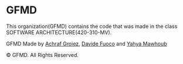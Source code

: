 # GFMD 

This organization(GFMD) contains the code that was made in the class SOFTWARE ARCHITECTURE(420-310-MV).

GFMD Made by [Achraf Groiez](https://github.com/AchrafGroiez), [Davide Fuoco](https://github.com/DF195) and [Yahya Mawhoub](https://github.com/yahyamaw311)

© GFMD. All Rights Reserved.

